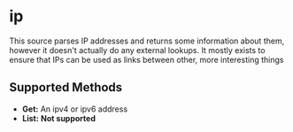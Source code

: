 # ip

This source parses IP addresses and returns some
information about them, however it doesn't actually do any external lookups.
It mostly exists to ensure that IPs can be used as links between other, more
interesting things

## Supported Methods

* **Get:** An ipv4 or ipv6 address
* **List:** **Not supported**
